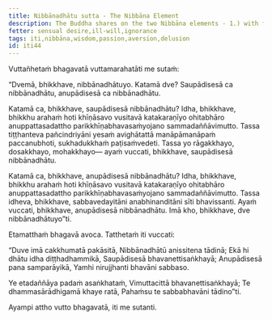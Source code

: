 ```yaml
---
title: Nibbānadhātu sutta - The Nibbāna Element
description: The Buddha shares on the two Nibbāna elements - 1.) with fuel remaining and 2.) without fuel remaining.
fetter: sensual desire,ill-will,ignorance
tags: iti,nibbāna,wisdom,passion,aversion,delusion
id: iti44
---
```


Vuttañhetaṁ bhagavatā vuttamarahatāti me sutaṁ:

“Dvemā, bhikkhave, nibbānadhātuyo. Katamā dve? Saupādisesā ca nibbānadhātu, anupādisesā ca nibbānadhātu.

Katamā ca, bhikkhave, saupādisesā nibbānadhātu? Idha, bhikkhave, bhikkhu arahaṁ hoti khīṇāsavo vusitavā katakaraṇīyo ohitabhāro anuppattasadattho parikkhīṇabhavasaṁyojano sammadaññāvimutto. Tassa tiṭṭhanteva pañcindriyāni yesaṁ avighātattā manāpāmanāpaṁ paccanubhoti, sukhadukkhaṁ paṭisaṁvedeti. Tassa yo rāgakkhayo, dosakkhayo, mohakkhayo— ayaṁ vuccati, bhikkhave, saupādisesā nibbānadhātu.

Katamā ca, bhikkhave, anupādisesā nibbānadhātu? Idha, bhikkhave, bhikkhu arahaṁ hoti khīṇāsavo vusitavā katakaraṇīyo ohitabhāro anuppattasadattho parikkhīṇabhavasaṁyojano sammadaññāvimutto. Tassa idheva, bhikkhave, sabbavedayitāni anabhinanditāni sīti bhavissanti. Ayaṁ vuccati, bhikkhave, anupādisesā nibbānadhātu. Imā kho, bhikkhave, dve nibbānadhātuyo”ti.

Etamatthaṁ bhagavā avoca. Tatthetaṁ iti vuccati:

“Duve imā cakkhumatā pakāsitā,
Nibbānadhātū anissitena tādinā;
Ekā hi dhātu idha diṭṭhadhammikā,
Saupādisesā bhavanettisaṅkhayā;
Anupādisesā pana samparāyikā,
Yamhi nirujjhanti bhavāni sabbaso.

Ye etadaññāya padaṁ asaṅkhataṁ,
Vimuttacittā bhavanettisaṅkhayā;
Te dhammasārādhigamā khaye ratā,
Pahaṁsu te sabbabhavāni tādino”ti.

Ayampi attho vutto bhagavatā, iti me sutanti.
